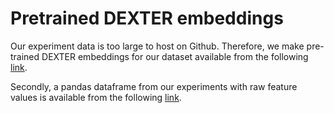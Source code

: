 # Pretrained DEXTER embeddings

Our experiment data is too large to host on Github. Therefore, we make pre-trained DEXTER embeddings for our dataset available from the following [link](https://reveng-ai-public.s3.eu-west-1.amazonaws.com/dexter_embeddings.csv.xz).

Secondly, a pandas dataframe from our experiments with raw feature values is available from the following [link](https://reveng-ai-public.s3.eu-west-1.amazonaws.com/dexter_exp_data.pickle.xz).
